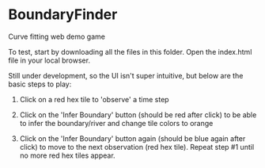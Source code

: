 # BoundaryFinder
Curve fitting web demo game

To test, start by downloading all the files in this folder. Open the index.html file in your local browser.

Still under development, so the UI isn't super intuitive, but below are the basic steps to play:

1) Click on a red hex tile to 'observe' a time step

2) Click on the 'Infer Boundary' button (should be red after click) to be able to infer the boundary/river and change tile colors to orange

3) Click on the 'Infer Boundary' button again (should be blue again after click) to move to the next observation (red hex tile). Repeat step #1 until no more red hex tiles appear.
